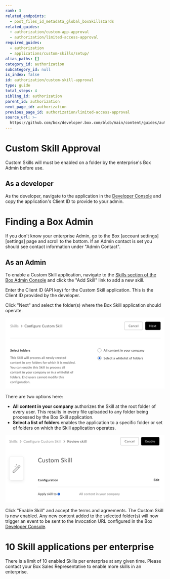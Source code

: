 ```yaml
---
rank: 3
related_endpoints:
  - post_files_id_metadata_global_boxSkillsCards
related_guides:
  - authorization/custom-app-approval
  - authorization/limited-access-approval
required_guides:
  - authorization
  - applications/custom-skills/setup/
alias_paths: []
category_id: authorization
subcategory_id: null
is_index: false
id: authorization/custom-skill-approval
type: guide
total_steps: 4
sibling_id: authorization
parent_id: authorization
next_page_id: authorization
previous_page_id: authorization/limited-access-approval
source_url: >-
  https://github.com/box/developer.box.com/blob/main/content/guides/authorization/custom-skill-approval.md
---
```

# Custom Skill Approval

Custom Skills will must be enabled on a folder by the enterprise's Box Admin
before use.

## As a developer

As the developer, navigate to the application in the
[Developer Console][devconsole] and copy the application's Client ID to provide
to your admin.

<Message>

# Finding a Box Admin

If you don't know your enterprise Admin, go to the Box [account
settings][settings] page and scroll to the bottom. If an Admin contact is set
you should see contact  information under "Admin Contact".

</Message>

## As an Admin

To enable a Custom Skill application, navigate to the
[Skills section of the Box Admin Console][adminconsole] and click the
"Add Skill" link to add a new skill.

Enter the Client ID (API key) for the Custom Skill application. This is the
Client ID provided by the developer.

Click "Next" and select the folder(s) where the Box Skill application should
operate.

<ImageFrame border>

![Select a skill to add](images/skills-select.png)

</ImageFrame>

There are two options here:

* **All content in your company** authorizes the Skill at the root folder of
  every user. This results in every file uploaded to any folder being processed
  by the Box Skill application.
* **Select a list of folders** enables the application to a specific folder
  or set of folders on which the Skill application operates.

<ImageFrame border>

![Select a skill to add](images/skills-confirm.png)

</ImageFrame>

Click "Enable Skill" and accept the terms and agreements. The Custom Skill is
now enabled. Any new content added to the selected folder(s) will now trigger an
event to be sent to the Invocation URL configured in the Box
[Developer Console][devconsole].

<Message>

# 10 Skill applications per enterprise

There is a limit of 10 enabled Skills per enterprise at any given time. Please
contact your Box Sales Representative to enable more skills in an enterprise.

</Message>

[adminconsole]: https://app.box.com/master/skills
[devconsole]: https://app.box.com/developers/console